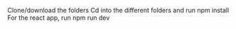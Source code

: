 Clone/download the folders
Cd into the different folders and run npm install
For the react app, run npm run dev
